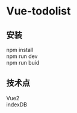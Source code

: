 # Vue-todolist
## 安装
npm install <br>
npm run dev <br>
npm run buid <br>

## 技术点
Vue2 <br>
indexDB <br>

